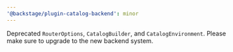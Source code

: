 ```yaml
---
'@backstage/plugin-catalog-backend': minor
---
```


Deprecated `RouterOptions`, `CatalogBuilder`, and `CatalogEnvironment`. Please make sure to upgrade to the new backend system.
